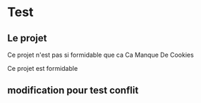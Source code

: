 # Test
## Le projet
Ce projet n'est pas si formidable que ca
Ca
Manque
De
Cookies

Ce projet est formidable

## modification pour test conflit
